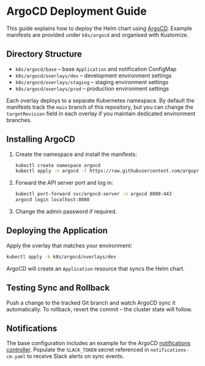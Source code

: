 # ArgoCD Deployment Guide

This guide explains how to deploy the Helm chart using [ArgoCD](https://argo-cd.readthedocs.io/). Example manifests are provided under `k8s/argocd` and organised with Kustomize.

## Directory Structure
- `k8s/argocd/base` – base `Application` and notification ConfigMap
- `k8s/argocd/overlays/dev` – development environment settings
- `k8s/argocd/overlays/staging` – staging environment settings
- `k8s/argocd/overlays/prod` – production environment settings

Each overlay deploys to a separate Kubernetes namespace. By default the
manifests track the `main` branch of this repository, but you can change the
`targetRevision` field in each overlay if you maintain dedicated environment
branches.

## Installing ArgoCD
1. Create the namespace and install the manifests:
   ```bash
   kubectl create namespace argocd
   kubectl apply -n argocd -f https://raw.githubusercontent.com/argoproj/argo-cd/stable/manifests/install.yaml
   ```
2. Forward the API server port and log in:
   ```bash
   kubectl port-forward svc/argocd-server -n argocd 8080:443
   argocd login localhost:8080
   ```
3. Change the admin password if required.

## Deploying the Application
Apply the overlay that matches your environment:
```bash
kubectl apply -k k8s/argocd/overlays/dev
```
ArgoCD will create an `Application` resource that syncs the Helm chart.

## Testing Sync and Rollback
Push a change to the tracked Git branch and watch ArgoCD sync it automatically. To rollback, revert the commit – the cluster state will follow.

## Notifications
The base configuration includes an example for the ArgoCD [notifications controller](https://argo-cd.readthedocs.io/en/stable/operator-manual/notifications/). Populate the `SLACK_TOKEN` secret referenced in `notifications-cm.yaml` to receive Slack alerts on sync events.
